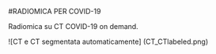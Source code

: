 #RADIOMICA PER COVID-19

Radiomica su CT COVID-19 on demand.

![CT e CT segmentata automaticamente] (CT_CTlabeled.png)
